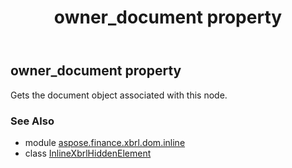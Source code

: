 ﻿---
title: owner_document property
second_title: Aspose.Finance for Python via .NET API References
description: 
type: docs
weight: 330
url: /python-net/aspose.finance.xbrl.dom.inline/inlinexbrlhiddenelement/owner_document/
is_root: false
---

## owner_document property


Gets the document object associated with this node.

### See Also
* module [aspose.finance.xbrl.dom.inline](../../)
* class [InlineXbrlHiddenElement](/finance/python-net/aspose.finance.xbrl.dom.inline/inlinexbrlhiddenelement)
